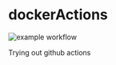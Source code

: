 # dockerActions

![example workflow](https://github.com/ds20m007/dockerActions/actions/workflows/docker-image.yml/badge.svg)

Trying out github actions
